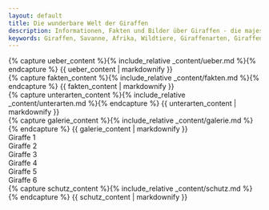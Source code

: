 ```yaml
---
layout: default
title: Die wunderbare Welt der Giraffen
description: Informationen, Fakten und Bilder über Giraffen - die majestätischen Riesen der afrikanischen Savanne
keywords: Giraffen, Savanne, Afrika, Wildtiere, Giraffenarten, Giraffenschutz
---
```


<section id="ueber" class="content-section">
  {% capture ueber_content %}{% include_relative _content/ueber.md %}{% endcapture %}
  {{ ueber_content | markdownify }}
</section>

<section id="fakten" class="content-section">
  {% capture fakten_content %}{% include_relative _content/fakten.md %}{% endcapture %}
  {{ fakten_content | markdownify }}
</section>

<section id="unterarten" class="content-section">
  {% capture unterarten_content %}{% include_relative _content/unterarten.md %}{% endcapture %}
  {{ unterarten_content | markdownify }}
</section>

<section id="galerie" class="content-section">
  {% capture galerie_content %}{% include_relative _content/galerie.md %}{% endcapture %}
  {{ galerie_content | markdownify }}
  
  <!-- Hinzufügen einer Bildergalerie (als Platzhalter) -->
  <div class="gallery">
    <div class="gallery-item">Giraffe 1</div>
    <div class="gallery-item">Giraffe 2</div>
    <div class="gallery-item">Giraffe 3</div>
    <div class="gallery-item">Giraffe 4</div>
    <div class="gallery-item">Giraffe 5</div>
    <div class="gallery-item">Giraffe 6</div>
  </div>
</section>

<section id="schutz" class="content-section">
  {% capture schutz_content %}{% include_relative _content/schutz.md %}{% endcapture %}
  {{ schutz_content | markdownify }}
</section>